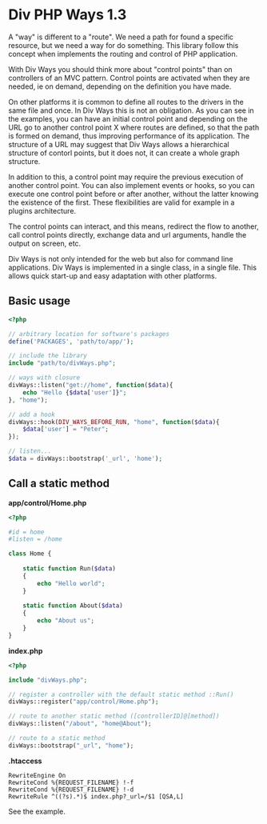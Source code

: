 ﻿# Div PHP Ways 1.3

A "way" is different to a "route". We need a path for found 
a specific resource, but we need a way for do something. 
This library follow this concept when implements the 
routing and control of PHP application.

With Div Ways you should think more about "control points" 
than on controllers of an MVC pattern. Control points are 
activated when they are needed, ie on demand, depending on 
the definition you have made.

On other platforms it is common to define all routes to 
the drivers in the same file and once. In Div Ways this 
is not an obligation. As you can see in the examples, 
you can have an initial control point and depending on 
the URL go to another control point X where routes are 
defined, so that the path is formed on demand, thus 
improving performance of its application. The structure 
of a URL may suggest that Div Ways allows a hierarchical 
structure of contorl points, but it does not, it can 
create a whole graph structure.

In addition to this, a control point may require the 
previous execution of another control point. You can also 
implement events or hooks, so you can execute one control 
point before or after another, without the latter knowing 
the existence of the first. These flexibilities are valid 
for example in a plugins architecture.

The control points can interact, and this means, redirect 
the flow to another, call control points directly, exchange 
data and url arguments, handle the output on screen, etc.

Div Ways is not only intended for the web but also for 
command line applications. Div Ways is implemented in a 
single class, in a single file. This allows quick start-up
and easy adaptation with other platforms.

## Basic usage
```php
<?php

// arbitrary location for software's packages
define('PACKAGES', 'path/to/app/');

// include the library
include "path/to/divWays.php";

// ways with closure
divWays::listen("get://home", function($data){
	echo "Hello {$data['user']}";
}, "home");

// add a hook
divWays::hook(DIV_WAYS_BEFORE_RUN, "home", function($data){
	$data['user'] = "Peter";
});

// listen... 
$data = divWays::bootstrap('_url', 'home');
```

## Call a static method

**app/control/Home.php**
```php
<?php

#id = home
#listen = /home

class Home {
	
	static function Run($data)
	{
	    echo "Hello world";
	}
	
	static function About($data)
	{
		echo "About us";
	}
}
```

**index.php**
```php
<?php

include "divWays.php";

// register a controller with the default static method ::Run()
divWays::register("app/control/Home.php");

// route to another static method ([controllerID]@[method])
divWays::listen("/about", "home@About");

// route to a static method
divWays::bootstrap("_url", "home");
```

**.htaccess**
```apacheconfig
RewriteEngine On
RewriteCond %{REQUEST_FILENAME} !-f
RewriteCond %{REQUEST_FILENAME} !-d
RewriteRule ^((?s).*)$ index.php?_url=/$1 [QSA,L]
```
See the example.

